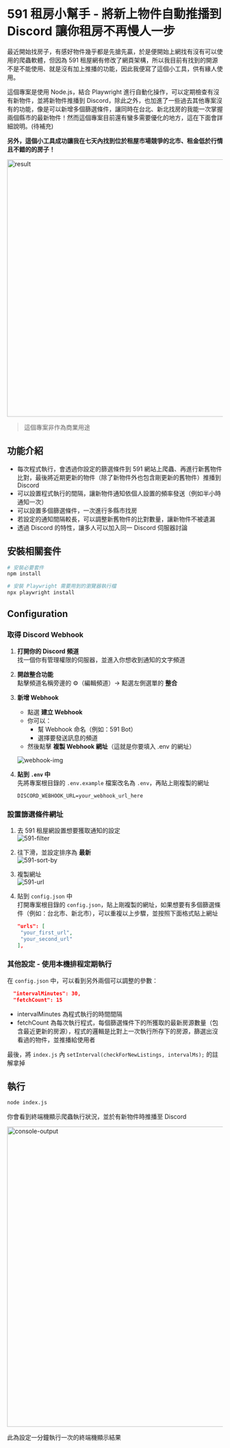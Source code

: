# 591 租房小幫手 - 將新上物件自動推播到 Discord 讓你租房不再慢人一步

最近開始找房子，有感好物件幾乎都是先搶先贏，於是便開始上網找有沒有可以使用的爬蟲軟體，但因為 591 租屋網有修改了網頁架構，所以我目前有找到的開源不是不能使用、就是沒有加上推播的功能，因此我便寫了這個小工具，供有緣人使用。

這個專案是使用 Node.js，結合 Playwright 進行自動化操作，可以定期檢查有沒有新物件，並將新物件推播到 Discord，除此之外，也加進了一些過去其他專案沒有的功能，像是可以新增多個篩選條件，讓同時在台北、新北找房的我能一次掌握兩個縣市的最新物件！然而這個專案目前還有蠻多需要優化的地方，這在下面會詳細說明。(待補充)

**另外，這個小工具成功讓我在七天內找到位於租屋市場競爭的北市、租金低於行情且不錯的的房子！**

<img src="https://github.com/user-attachments/assets/45c73d0d-bd59-4286-b468-b61f64931af1" alt="result" width="600"/>

> 這個專案非作為商業用途

## 功能介紹

- 每次程式執行，會透過你設定的篩選條件到 591 網站上爬蟲、再進行新舊物件比對，最後將近期更新的物件（除了新物件外也包含剛更新的舊物件）推播到 Discord
- 可以設置程式執行的間隔，讓新物件通知依個人設置的頻率發送（例如半小時通知一次）
- 可以設置多個篩選條件，一次進行多縣市找房
- 若設定的通知間隔較長，可以調整新舊物件的比對數量，讓新物件不被遺漏
- 透過 Discord 的特性，讓多人可以加入同一 Discord 伺服器討論

## 安裝相關套件

```bash
# 安裝必要套件
npm install

# 安裝 Playwright 需要用到的瀏覽器執行檔
npx playwright install
```

## Configuration

### 取得 Discord Webhook

1. **打開你的 Discord 頻道**  
   找一個你有管理權限的伺服器，並進入你想收到通知的文字頻道
2. **開啟整合功能**  
   點擊頻道名稱旁邊的 ⚙️（編輯頻道）→ 點選左側選單的 **整合**
3. **新增 Webhook**

   - 點選 **建立 Webhook**
   - 你可以：
     - 幫 Webhook 命名（例如：591 Bot）
     - 選擇要發送訊息的頻道
   - 然後點擊 **複製 Webhook 網址**（這就是你要填入 .env 的網址）

   ![webhook-img](https://github.com/user-attachments/assets/0e886d70-bc26-489a-9baa-29563266bccc)

4. **貼到 `.env` 中**  
   先將專案根目錄的 `.env.example` 檔案改名為 `.env`，再貼上剛複製的網址
   ```env
   DISCORD_WEBHOOK_URL=your_webhook_url_here
   ```

### 設置篩選條件網址

1. 去 591 租屋網設置想要獲取通知的設定  
   ![591-filter](https://github.com/user-attachments/assets/8a492220-0516-4d11-a384-f723fe1067db)

2. 往下滑，並設定排序為 **最新**  
   ![591-sort-by](https://github.com/user-attachments/assets/305d39a6-2b60-40e5-b52c-9c19eb08a8ac)

3. 複製網址  
   ![591-url](https://github.com/user-attachments/assets/ae33e03b-8457-422a-bf2e-1cf46da7ce3f)

4. 貼到 `config.json` 中  
    打開專案根目錄的 `config.json`，貼上剛複製的網址，如果想要有多個篩選條件（例如：台北市、新北市），可以重複以上步驟，並按照下面格式貼上網址
   ```json
   "urls": [
    "your_first_url",
    "your_second_url"
   ],
   ```

### 其他設定 - 使用本機排程定期執行

在 `config.json` 中，可以看到另外兩個可以調整的參數：

```json
  "intervalMinutes": 30,
  "fetchCount": 15
```

- intervalMinutes 為程式執行的時間間隔
- fetchCount 為每次執行程式，每個篩選條件下的所獲取的最新房源數量（包含最近更新的房源），程式的邏輯是比對上一次執行所存下的房源，篩選出沒看過的物件，並推播給使用者

最後，將 `index.js` 內 `setInterval(checkForNewListings, intervalMs);` 的註解拿掉

## 執行

```bash
node index.js
```

你會看到終端機顯示爬蟲執行狀況，並於有新物件時推播至 Discord

<img src="https://github.com/user-attachments/assets/729a9455-8cdf-4246-8661-b4a010a1158f" alt="console-output" width="700"/>

此為設定一分鐘執行一次的終端機顯示結果
